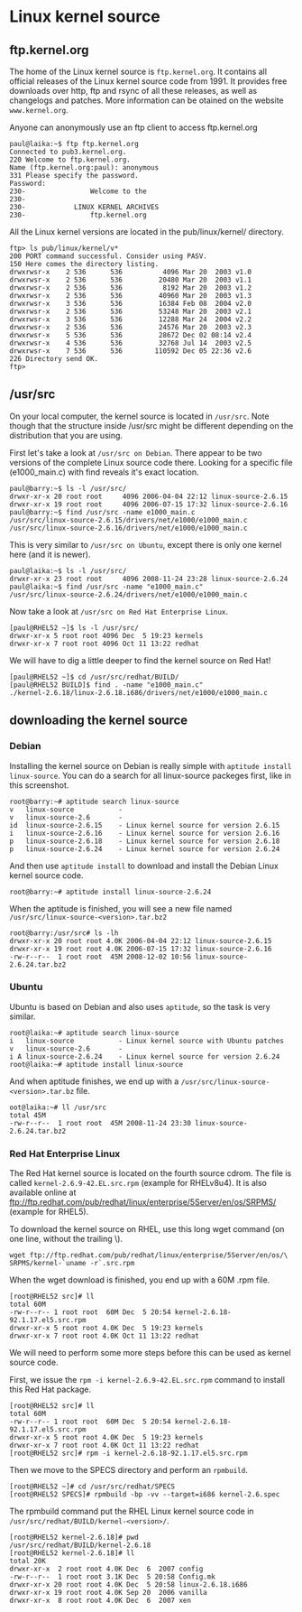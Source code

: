 # Linux kernel source

## ftp.kernel.org

The home of the Linux kernel source is `ftp.kernel.org`.
It contains all official releases of the Linux kernel source code from
1991. It provides free downloads over http, ftp and rsync of all these
releases, as well as changelogs and patches. More information can be
otained on the website `www.kernel.org`.

Anyone can anonymously use an ftp client to access ftp.kernel.org

    paul@laika:~$ ftp ftp.kernel.org
    Connected to pub3.kernel.org.
    220 Welcome to ftp.kernel.org.
    Name (ftp.kernel.org:paul): anonymous
    331 Please specify the password.
    Password:
    230-                Welcome to the
    230-
    230-            LINUX KERNEL ARCHIVES
    230-                ftp.kernel.org

All the Linux kernel versions are located in the pub/linux/kernel/
directory.

    ftp> ls pub/linux/kernel/v*
    200 PORT command successful. Consider using PASV.
    150 Here comes the directory listing.
    drwxrwsr-x    2 536      536          4096 Mar 20  2003 v1.0
    drwxrwsr-x    2 536      536         20480 Mar 20  2003 v1.1
    drwxrwsr-x    2 536      536          8192 Mar 20  2003 v1.2
    drwxrwsr-x    2 536      536         40960 Mar 20  2003 v1.3
    drwxrwsr-x    3 536      536         16384 Feb 08  2004 v2.0
    drwxrwsr-x    2 536      536         53248 Mar 20  2003 v2.1
    drwxrwsr-x    3 536      536         12288 Mar 24  2004 v2.2
    drwxrwsr-x    2 536      536         24576 Mar 20  2003 v2.3
    drwxrwsr-x    5 536      536         28672 Dec 02 08:14 v2.4
    drwxrwsr-x    4 536      536         32768 Jul 14  2003 v2.5
    drwxrwsr-x    7 536      536        110592 Dec 05 22:36 v2.6
    226 Directory send OK.
    ftp>

## /usr/src

On your local computer, the kernel source is located in
`/usr/src`. Note though that the structure inside /usr/src
might be different depending on the distribution that you are using.

First let\'s take a look at `/usr/src on Debian`. There appear to be two
versions of the complete Linux source code there. Looking for a specific
file (e1000_main.c) with find reveals it\'s exact location.

    paul@barry:~$ ls -l /usr/src/
    drwxr-xr-x 20 root root     4096 2006-04-04 22:12 linux-source-2.6.15
    drwxr-xr-x 19 root root     4096 2006-07-15 17:32 linux-source-2.6.16
    paul@barry:~$ find /usr/src -name e1000_main.c
    /usr/src/linux-source-2.6.15/drivers/net/e1000/e1000_main.c
    /usr/src/linux-source-2.6.16/drivers/net/e1000/e1000_main.c

This is very similar to `/usr/src on Ubuntu`, except there is only one
kernel here (and it is newer).

    paul@laika:~$ ls -l /usr/src/
    drwxr-xr-x 23 root root     4096 2008-11-24 23:28 linux-source-2.6.24
    paul@laika:~$ find /usr/src -name "e1000_main.c"
    /usr/src/linux-source-2.6.24/drivers/net/e1000/e1000_main.c

Now take a look at `/usr/src on Red Hat Enterprise Linux`.

    [paul@RHEL52 ~]$ ls -l /usr/src/
    drwxr-xr-x 5 root root 4096 Dec  5 19:23 kernels
    drwxr-xr-x 7 root root 4096 Oct 11 13:22 redhat

We will have to dig a little deeper to find the kernel source on Red
Hat!

    [paul@RHEL52 ~]$ cd /usr/src/redhat/BUILD/
    [paul@RHEL52 BUILD]$ find . -name "e1000_main.c"
    ./kernel-2.6.18/linux-2.6.18.i686/drivers/net/e1000/e1000_main.c

## downloading the kernel source

### Debian

Installing the kernel source on Debian is really simple with
`aptitude install linux-source`. You can do a search for
all linux-source packeges first, like in this screenshot.

    root@barry:~# aptitude search linux-source
    v   linux-source           -
    v   linux-source-2.6       -
    id  linux-source-2.6.15    - Linux kernel source for version 2.6.15
    i   linux-source-2.6.16    - Linux kernel source for version 2.6.16
    p   linux-source-2.6.18    - Linux kernel source for version 2.6.18
    p   linux-source-2.6.24    - Linux kernel source for version 2.6.24

And then use `aptitude install` to download and install the Debian Linux
kernel source code.

    root@barry:~# aptitude install linux-source-2.6.24

When the aptitude is finished, you will see a new file named
`/usr/src/linux-source-<version>.tar.bz2`

    root@barry:/usr/src# ls -lh
    drwxr-xr-x 20 root root 4.0K 2006-04-04 22:12 linux-source-2.6.15
    drwxr-xr-x 19 root root 4.0K 2006-07-15 17:32 linux-source-2.6.16
    -rw-r--r--  1 root root  45M 2008-12-02 10:56 linux-source-2.6.24.tar.bz2

### Ubuntu

Ubuntu is based on Debian and also uses `aptitude`, so the task is very
similar.

    root@laika:~# aptitude search linux-source
    i   linux-source           - Linux kernel source with Ubuntu patches
    v   linux-source-2.6       -
    i A linux-source-2.6.24    - Linux kernel source for version 2.6.24
    root@laika:~# aptitude install linux-source

And when aptitude finishes, we end up with a
`/usr/src/linux-source-<version>.tar.bz` file.

    oot@laika:~# ll /usr/src
    total 45M
    -rw-r--r--  1 root root  45M 2008-11-24 23:30 linux-source-2.6.24.tar.bz2

### Red Hat Enterprise Linux

The Red Hat kernel source is located on the fourth source cdrom. The
file is called `kernel-2.6.9-42.EL.src.rpm` (example for RHELv8u4). It
is also available online at
ftp://ftp.redhat.com/pub/redhat/linux/enterprise/5Server/en/os/SRPMS/
(example for RHEL5).

To download the kernel source on RHEL, use this long wget command (on
one line, without the trailing \\).

    wget ftp://ftp.redhat.com/pub/redhat/linux/enterprise/5Server/en/os/\
    SRPMS/kernel-`uname -r`.src.rpm

When the wget download is finished, you end up with a 60M .rpm file.

    [root@RHEL52 src]# ll
    total 60M
    -rw-r--r-- 1 root root  60M Dec  5 20:54 kernel-2.6.18-92.1.17.el5.src.rpm
    drwxr-xr-x 5 root root 4.0K Dec  5 19:23 kernels
    drwxr-xr-x 7 root root 4.0K Oct 11 13:22 redhat

We will need to perform some more steps before this can be used as
kernel source code.

First, we issue the `rpm -i kernel-2.6.9-42.EL.src.rpm` command to
install this Red Hat package.

    [root@RHEL52 src]# ll
    total 60M
    -rw-r--r-- 1 root root  60M Dec  5 20:54 kernel-2.6.18-92.1.17.el5.src.rpm
    drwxr-xr-x 5 root root 4.0K Dec  5 19:23 kernels
    drwxr-xr-x 7 root root 4.0K Oct 11 13:22 redhat
    [root@RHEL52 src]# rpm -i kernel-2.6.18-92.1.17.el5.src.rpm

Then we move to the SPECS directory and perform an `rpmbuild`.

    [root@RHEL52 ~]# cd /usr/src/redhat/SPECS
    [root@RHEL52 SPECS]# rpmbuild -bp -vv --target=i686 kernel-2.6.spec

The rpmbuild command put the RHEL Linux kernel source code in
`/usr/src/redhat/BUILD/kernel-<version>/`.

    [root@RHEL52 kernel-2.6.18]# pwd
    /usr/src/redhat/BUILD/kernel-2.6.18
    [root@RHEL52 kernel-2.6.18]# ll
    total 20K
    drwxr-xr-x  2 root root 4.0K Dec  6  2007 config
    -rw-r--r--  1 root root 3.1K Dec  5 20:58 Config.mk
    drwxr-xr-x 20 root root 4.0K Dec  5 20:58 linux-2.6.18.i686
    drwxr-xr-x 19 root root 4.0K Sep 20  2006 vanilla
    drwxr-xr-x  8 root root 4.0K Dec  6  2007 xen

